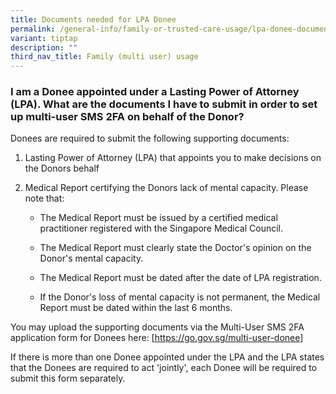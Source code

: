 ```yaml
---
title: Documents needed for LPA Donee
permalink: /general-info/family-or-trusted-care-usage/lpa-donee-documents/
variant: tiptap
description: ""
third_nav_title: Family (multi user) usage
---
```

<h3>I am a Donee appointed under a Lasting Power of Attorney (LPA). What are the documents I have to submit in order to set up multi-user SMS 2FA on behalf of the Donor?</h3>
<p>Donees are required to submit the following supporting documents:</p>
<ol data-tight="true" class="tight">
<li>
<p>Lasting Power of Attorney (LPA) that appoints you to make decisions on
the Donors behalf&nbsp;</p>
</li>
<li>
<p>Medical Report certifying the Donors lack of mental capacity. Please note
that:</p>
<ul data-tight="true" class="tight">
<li>
<p>The Medical Report must be issued by a certified medical practitioner
registered with the Singapore Medical Council.&nbsp;&nbsp;</p>
</li>
<li>
<p>The Medical Report must clearly state the Doctor's opinion on the Donor's
mental capacity.&nbsp;&nbsp;</p>
</li>
<li>
<p>The Medical Report must be dated after the date of LPA registration.&nbsp;</p>
</li>
<li>
<p>If the Donor's loss of mental capacity is not permanent, the Medical Report
must be dated within the last 6 months.</p>
</li>
</ul>
</li>
</ol>
<p>You may upload the supporting documents via the Multi-User SMS 2FA application
form for Donees here: [<a href="https://go.gov.sg/multi-user-donee" rel="noopener noreferrer nofollow" target="_blank"><u>https://go.gov.sg/multi-user-donee</u></a>]</p>
<p>If there is more than one Donee appointed under the LPA and the LPA states
that the Donees are required to act 'jointly', each Donee will be required
to submit this form separately.</p>
<p></p>